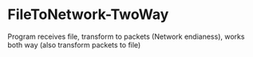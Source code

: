 # FileToNetwork-TwoWay
Program receives file, transform to packets (Network endianess), works both way (also transform packets to file)
